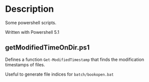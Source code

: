 # Description

Some powershell scripts.

Written with Powershell 5.1

## getModifiedTimeOnDir.ps1

Defines a function `Get-ModifiedTimestamp` that finds the modification timestamps of files.

Useful to generate file indices for `batch/bookopen.bat`

